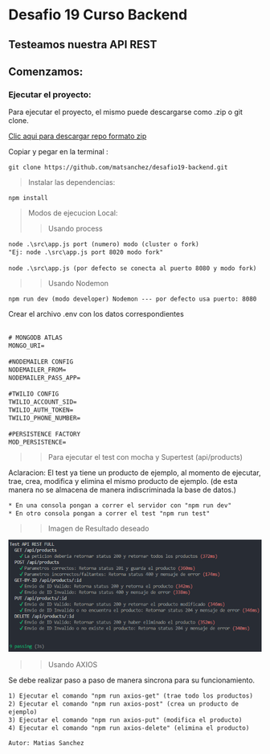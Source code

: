 # Desafio 19 Curso Backend

## Testeamos nuestra API REST

## Comenzamos:

### Ejecutar el proyecto:

Para ejecutar el proyecto, el mismo puede descargarse como .zip o git clone.

[Clic aqui para descargar repo formato zip](https://github.com/matsanchez/desafio19-backend/archive/refs/heads/main.zip)

Copiar y pegar en la terminal :

```
git clone https://github.com/matsanchez/desafio19-backend.git
```

> Instalar las dependencias:

```
npm install
```

> Modos de ejecucion Local:
>
> > Usando process

```
node .\src\app.js port (numero) modo (cluster o fork)
"Ej: node .\src\app.js port 8020 modo fork"

node .\src\app.js (por defecto se conecta al puerto 8080 y modo fork)
```

> > Usando Nodemon

```
npm run dev (modo developer) Nodemon --- por defecto usa puerto: 8080
```

Crear el archivo .env con los datos correspondientes

```

# MONGODB ATLAS
MONGO_URI=

#NODEMAILER CONFIG
NODEMAILER_FROM=
NODEMAILER_PASS_APP=

#TWILIO CONFIG
TWILIO_ACCOUNT_SID=
TWILIO_AUTH_TOKEN=
TWILIO_PHONE_NUMBER=

#PERSISTENCE FACTORY
MOD_PERSISTENCE=
```

> > Para ejecutar el test con mocha y Supertest (api/products)

Aclaracion: El test ya tiene un producto de ejemplo, al momento de ejecutar, trae, crea, modifica y elimina el mismo producto de ejemplo. (de esta manera no se almacena de manera indiscriminada la base de datos.)

```
* En una consola pongan a correr el servidor con "npm run dev"
* En otro consola pongan a correr el test "npm run test"
```

> > Imagen de Resultado deseado

![Ejemplo](./src/public/assets/readme/result-test-mocha-y-supertest.png)

> > Usando AXIOS

Se debe realizar paso a paso de manera sincrona para su funcionamiento.

```
1) Ejecutar el comando "npm run axios-get" (trae todo los productos)
2) Ejecutar el comando "npm run axios-post" (crea un producto de ejemplo)
3) Ejecutar el comando "npm run axios-put" (modifica el producto)
4) Ejecutar el comando "npm run axios-delete" (elimina el producto)
```

```
Autor: Matias Sanchez
```
